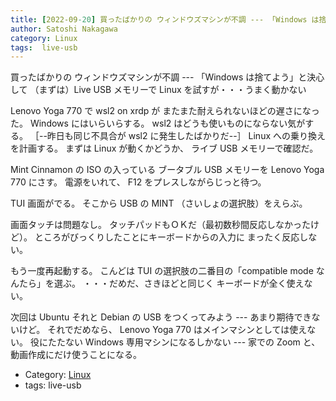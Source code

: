 ```yaml
---
title: [2022-09-20] 買ったばかりの ウィンドウズマシンが不調 --- 「Windows は捨てよう」と決心して （まずは）Live USB メモリーで Linux を試すが・・・うまく動かない
author: Satoshi Nakagawa
category: Linux
tags:  live-usb
---
```


買ったばかりの ウィンドウズマシンが不調 --- 「Windows は捨てよう」と決心して （まずは）Live USB メモリーで Linux を試すが・・・うまく動かない

 Lenovo Yoga 770 で wsl2 on xrdp が
またまた耐えられないほどの遅さになった。
Windows にはいらいらする。
wsl2 はどうも使いものにならない気がする。
［--昨日も同じ不具合が wsl2 に発生したばかりだ--］
Linux への乗り換えを計画する。
まずは Linux が動くかどうか、
ライブ USB メモリーで確認だ。

 Mint Cinnamon の ISO の入っている
ブータブル USB メモリーを Lenovo Yoga 770 にさす。
電源をいれて、
F12 をプレスしながらじっと待つ。

 TUI 画面がでる。
そこから USB の MINT
（さいしょの選択肢）をえらぶ。

 画面タッチは問題なし。
タッチパッドもＯＫだ（最初数秒間反応しなかったけど）。
ところがびっくりしたことにキーボードからの入力に
まったく反応しない。

 もう一度再起動する。
こんどは
TUI の選択肢の二番目の「compatible mode なんたら」を選ぶ。
・・・だめだ、さきほどと同じく
キーボードが全く使えない。

 次回は Ubuntu それと Debian の USB をつくってみよう ---
あまり期待できないけど。
それでだめなら、
Lenovo Yoga 770 はメインマシンとしては使えない。
役にたたない Windows 専用マシンになるしかない ---
家での Zoom と、
動画作成にだけ使うことになる。

- Category: [Linux](https://merapano.github.io/categories.html#Linux)
- tags:  live-usb
